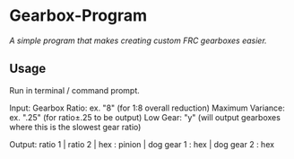 # Gearbox-Program
*A simple program that makes creating custom FRC gearboxes easier.*

## Usage
Run in terminal / command prompt.

Input:
  Gearbox Ratio: ex. "8" (for 1:8 overall reduction)
  Maximum Variance: ex. ".25" (for ratio±.25 to be output)
  Low Gear: "y" (will output gearboxes where this is the slowest gear ratio)
  
Output: 
  ratio 1 | ratio 2 | hex : pinion | dog gear 1 : hex | dog gear 2 : hex